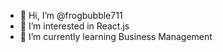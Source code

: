 - 👋 Hi, I’m @frogbubble711
- 👀 I’m interested in React.js
- 🌱 I’m currently learning Business Management

<!---
frogbubble711/frogbubble711 is a ✨ special ✨ repository because its `README.md` (this file) appears on your GitHub profile.
You can click the Preview link to take a look at your changes.
--->
